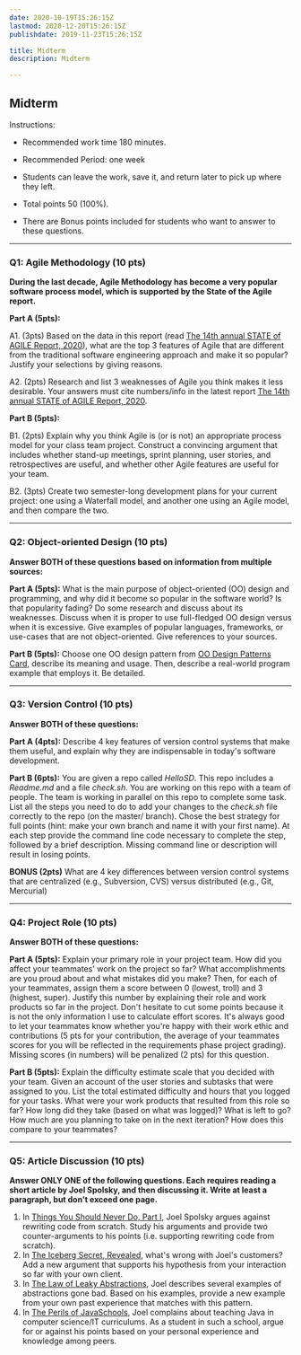 ```yaml
---
date: 2020-10-19T15:26:15Z
lastmod: 2020-12-20T15:26:15Z 
publishdate: 2019-11-23T15:26:15Z

title: Midterm
description: Midterm

---
```


## Midterm

Instructions:

* Recommended work time 180 minutes. 

* Recommended Period: one week

* Students can leave the work, save it, and return later to pick up where they left.

* Total points 50 (100%).

* There are Bonus points included for students who want to answer to these questions. 

--- 

### Q1: Agile Methodology (10 pts)

**During the last decade, Agile Methodology has become a very popular software process model, which is supported by the State of the Agile report.**

**Part A (5pts):** 

A1. (3pts) Based on the data in this report (read [The 14th annual STATE of AGILE Report, 2020](https://stateofagile.com/)), what are the top 3 features of Agile that are different from the traditional software engineering approach and make it so popular? Justify your selections by giving reasons.

A2. (2pts) Research and list 3 weaknesses of Agile you think makes it less desirable. Your answers must cite numbers/info in the latest report [The 14th annual STATE of AGILE Report, 2020](https://stateofagile.com/). 


**Part B (5pts):**

B1. (2pts) Explain why you think Agile is (or is not) an appropriate process model for your class team project. Construct a convincing argument that includes whether stand-up meetings, sprint planning, user stories, and retrospectives are useful, and whether other Agile features are useful for your team.

B2. (3pts) Create two semester-long development plans for your current project: one using a Waterfall model, and another one using an Agile model, and then compare the two. 

---

### Q2: Object-oriented Design (10 pts)

**Answer BOTH of these questions based on information from multiple sources:**

**Part A (5pts):** 
What is the main purpose of object-oriented (OO) design and programming, and why did it become so popular in the software world? Is that popularity fading? Do some research and discuss about its weaknesses. Discuss when it is proper to use full-fledged OO design versus when it is excessive. Give examples of popular languages, frameworks, or use-cases that are not object-oriented. Give references to your sources. 

**Part B (5pts):**
Choose one OO design pattern from [OO Design Patterns Card](/softdev2-resources/docs/designpatternscard.pdf), describe its meaning and usage. Then, describe a real-world program example that employs it. Be detailed.

---

### Q3: Version Control (10 pts)

**Answer BOTH of these questions:**

**Part A (4pts):** 
Describe 4 key features of version control systems that make them useful, and explain why they are indispensable in today's software development. 

**Part B (6pts):**
You are given a repo called *HelloSD*. This repo includes a *Readme.md* and a file *check.sh*. You are working on this repo with a team of people. The team is working in parallel on this repo to complete some task. List all the steps you need to do to add your changes to the *check.sh* file correctly to the repo (on the master/ branch). Chose the best strategy for full points (hint: make your own branch and name it with your first name). At each step provide the command line code necessary to complete the step, followed by a brief description. Missing command line or description will result in losing points.

**BONUS (2pts)** What are 4 key differences between version control systems that are centralized (e.g., Subversion, CVS) versus distributed (e.g., Git, Mercurial)

---

### Q4: Project Role (10 pts)

**Answer BOTH of these questions:**

**Part A (5pts):** 
Explain your primary role in your project team. How did you affect your teammates' work on the project so far? What accomplishments are you proud about and what mistakes did you make? Then, for each of your teammates, assign them a score between 0 (lowest, troll) and 3 (highest, super). Justify this number by explaining their role and work products so far in the project. Don't hesitate to cut some points because it is not the only information I use to calculate effort scores. It's always good to let your teammates know whether you're happy with their work ethic and contributions (5 pts for your contribution, the average of your teammates scores for you will be reflected in the requirements phase project grading). Missing scores (in numbers) will be penalized (2 pts) for this question. 


**Part B (5pts):**
Explain the difficulty estimate scale that you decided with your team. Given an account of the user stories and subtasks that were assigned to you. List the total estimated difficulty and hours that you logged for your tasks. What were your work products that resulted from this role so far? How long did they take (based on what was logged)? What is left to go? How much are you planning to take on in the next iteration? How does this compare to your teammates? 

---

### Q5: Article Discussion (10 pts)

**Answer ONLY ONE of the following questions. Each requires reading a short article by Joel Spolsky, and then discussing it. Write at least a paragraph, but don't exceed one page.**

1. In [Things You Should Never Do, Part I](https://www.joelonsoftware.com/2000/04/06/things-you-should-never-do-part-i/), Joel Spolsky argues against rewriting code from scratch. Study his arguments and provide two counter-arguments to his points (i.e. supporting rewriting code from scratch).
2. In [The Iceberg Secret, Revealed](https://www.joelonsoftware.com/2002/02/13/the-iceberg-secret-revealed/), what's wrong with Joel's customers? Add a new argument that supports his hypothesis from your interaction so far with your own client.
3. In [The Law of Leaky Abstractions](https://www.joelonsoftware.com/2002/11/11/the-law-of-leaky-abstractions/), Joel describes several examples of abstractions gone bad. Based on his examples, provide a new example from your own past experience that matches with this pattern.
4. In [The Perils of JavaSchools](https://www.joelonsoftware.com/2005/12/29/the-perils-of-javaschools-2/), Joel complains about teaching Java in computer science/IT curriculums. As a student in such a school, argue for or against his points based on your personal experience and knowledge among peers.

